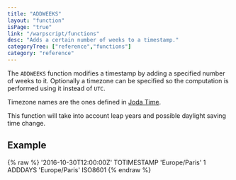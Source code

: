 ```yaml
---
title: "ADDWEEKS"
layout: "function"
isPage: "true"
link: "/warpscript/functions"
desc: "Adds a certain number of weeks to a timestamp."
categoryTree: ["reference","functions"]
category: "reference"
---
```

 

The `ADDWEEKS` function modifies a timestamp by adding a specified number of weeks to it. Optionally a timezone can be specified so the computation is performed using it instead of `UTC`.

Timezone names are the ones defined in [Joda Time](http://joda-time.sourceforge.net/timezones.html).

This function will take into account leap years and possible daylight saving time change.

## Example ##

{% raw %}
<warp10-warpscript-widget backend="{{backend}}"  exec-endpoint="{{execEndpoint}}">'2016-10-30T12:00:00Z' TOTIMESTAMP
'Europe/Paris' 1 ADDDAYS
'Europe/Paris' ISO8601
</warp10-warpscript-widget>
{% endraw %}        
